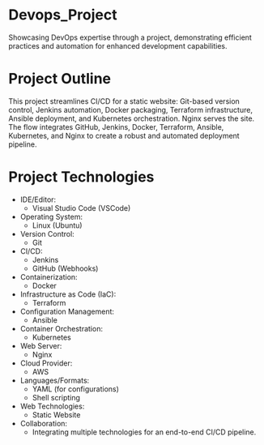 # Devops_Project
Showcasing DevOps expertise through a project, demonstrating efficient practices and automation for enhanced development capabilities.

# Project Outline
This project streamlines CI/CD for a static website: Git-based version control, Jenkins automation, Docker packaging, Terraform infrastructure, Ansible deployment, and Kubernetes orchestration. Nginx serves the site. The flow integrates GitHub, Jenkins, Docker, Terraform, Ansible, Kubernetes, and Nginx to create a robust and automated deployment pipeline.

# Project Technologies
* IDE/Editor:
    * Visual Studio Code (VSCode)
* Operating System:
    * Linux (Ubuntu)
* Version Control:
    * Git
* CI/CD:
    * Jenkins
    * GitHub (Webhooks)
* Containerization:
    * Docker
* Infrastructure as Code (IaC):
    * Terraform
* Configuration Management:
    * Ansible
* Container Orchestration:
    * Kubernetes
* Web Server:
    * Nginx
* Cloud Provider:
    * AWS
* Languages/Formats:
    * YAML (for configurations)
    * Shell scripting
* Web Technologies:
    * Static Website
* Collaboration:
    * Integrating multiple technologies for an end-to-end CI/CD pipeline.
 
